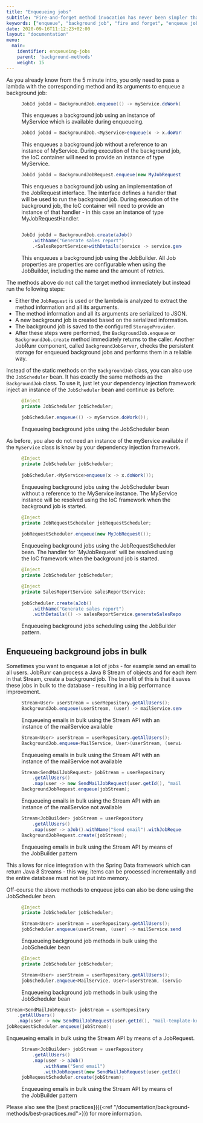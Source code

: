 ```yaml
---
title: "Enqueueing jobs"
subtitle: "Fire-and-forget method invocation has never been simpler thanks to JobRunr."
keywords: ["enqueue", "background job", "fire and forget", "enqueue jobs in bulk"]
date: 2020-09-16T11:12:23+02:00
layout: "documentation"
menu: 
  main: 
    identifier: enqueueing-jobs
    parent: 'background-methods'
    weight: 15
---
```

As you already know from the 5 minute intro, you only need to pass a lambda with the corresponding method and its arguments to enqueue a background job:

<figure>

```java
JobId jobId = BackgroundJob.enqueue(() -> myService.doWork());
```
<figcaption>This enqueues a background job using an instance of MyService which is available during enqueueing.</figcaption>
</figure>

<figure>

```java
JobId jobId = BackgroundJob.<MyService>enqueue(x -> x.doWork());
```
<figcaption>This enqueues a background job without a reference to an instance of MyService. During execution of the background job, the IoC container will need to provide an instance of type MyService.</figcaption>
</figure>

<figure>

```java
JobId jobId = BackgroundJobRequest.enqueue(new MyJobRequest());
```
<figcaption>This enqueues a background job using an implementation of the JobRequest interface. The interface defines a handler that will be used to run the background job. During execution of the background job, the IoC container will need to provide an instance of that handler - in this case an instance of type MyJobRequestHandler.</figcaption>
</figure>

<figure>

```java

JobId jobId = BackgroundJob.create(aJob()
    .withName("Generate sales report")
    .<SalesReportService>withDetails(service -> service.generateSalesReport()));
```
<figcaption>This enqueues a background job using the JobBuilder. All Job properties are properties are configurable when using the JobBuilder, including the name and the amount of retries.</figcaption>
</figure>


The methods above do not call the target method immediately but instead run the following steps:

- Either the `JobRequest` is used or the lambda is analyzed to extract the method information and all its arguments.
- The method information and all its arguments are serialized to JSON.
- A new background job is created based on the serialized information.
- The background job is saved to the configured `StorageProvider`.
- After these steps were performed, the `BackgroundJob.enqueue` or `BackgroundJob.create` method immediately returns to the caller. Another JobRunr component, called `BackgroundJobServer`, checks the persistent storage for enqueued background jobs and performs them in a reliable way.

Instead of the static methods on the `BackgroundJob` class, you can also use the `JobScheduler` bean. It has exactly the same methods as the `BackgroundJob` class. To use it, just let your dependency injection framework inject an instance of the `JobScheduler` bean and continue as before:


<figure>

```java
@Inject
private JobScheduler jobScheduler;
 
jobScheduler.enqueue(() -> myService.doWork());
```
<figcaption>Enqueueing background jobs using the JobScheduler bean</figcaption>
</figure>
 
As before, you also do not need an instance of the myService available if the `MyService` class is know by your dependency injection framework.

<figure>

```java
@Inject
private JobScheduler jobScheduler;
 
jobScheduler.<MyService>enqueue(x -> x.doWork());
```
<figcaption>Enqueueing background jobs using the JobScheduler bean without a reference to the MyService instance. The MyService instance will be resolved using the IoC framework when the background job is started.</figcaption>
</figure>

<figure>

```java
@Inject
private JobRequestScheduler jobRequestScheduler;
 
jobRequestScheduler.enqueue(new MyJobRequest());
```
<figcaption>Enqueueing background jobs using the JobRequestScheduler bean. The handler for `MyJobRequest` will be resolved using the IoC framework when the background job is started.</figcaption>
</figure>

<figure>

```java
@Inject
private JobScheduler jobScheduler;

@Inject
private SalesReportService salesReportService;
 
jobScheduler.create(aJob()
    .withName("Generate sales report")
    .withDetails(() -> salesReportService.generateSalesReport()));
```
<figcaption>Enqueueing background jobs scheduling using the JobBuilder pattern.</figcaption>
</figure>


## Enqueueing background jobs in bulk
Sometimes you want to enqueue a lot of jobs - for example send an email to all users. JobRunr can process a Java 8 Stream<T> of objects and for each item in that Stream, create a background job. The benefit of this is that it saves these jobs in bulk to the database - resulting in a big performance improvement.

<figure>

```java
Stream<User> userStream = userRepository.getAllUsers();
BackgroundJob.enqueue(userStream, (user) -> mailService.send(user.getId(), "mail-template-key"));
```
<figcaption>Enqueueing emails in bulk using the Stream API with an instance of the mailService available</figcaption>
</figure>

<figure>

```java
Stream<User> userStream = userRepository.getAllUsers();
BackgroundJob.enqueue<MailService, User>(userStream, (service, user) -> service.send(user.getId(), "mail-template-key"));
```
<figcaption>Enqueueing emails in bulk using the Stream API with an instance of the mailService not available</figcaption>
</figure>

<figure>

```java
Stream<SendMailJobRequest> jobStream = userRepository
    .getAllUsers()
    .map(user -> new SendMailJobRequest(user.getId(), "mail-template-key"));
BackgroundJobRequest.enqueue(jobStream);
```
<figcaption>Enqueueing emails in bulk using the Stream API with an instance of the mailService not available</figcaption>
</figure>

<figure>

```java
Stream<JobBuilder> jobStream = userRepository
    .getAllUsers()
    .map(user -> aJob().withName("Send email").withJobRequest(new SendMailJobRequest(user.getId(), "mail-template-key")));
BackgroundJobRequest.create(jobStream);
```
<figcaption>Enqueueing emails in bulk using the Stream API by means of the JobBuilder pattern</figcaption>
</figure>

This allows for nice integration with the Spring Data framework which can return Java 8 Streams - this way, items can be processed incrementally and the entire database must not be put into memory.

Off-course the above methods to enqueue jobs can also be done using the JobScheduler bean.

<figure>

```java
@Inject
private JobScheduler jobScheduler;

Stream<User> userStream = userRepository.getAllUsers();
jobScheduler.enqueue(userStream, (user) -> mailService.send(user.getId(), "mail-template-key"));
```
<figcaption>Enqueueing background job methods in bulk using the JobScheduler bean</figcaption>
</figure>

<figure>

```java
@Inject
private JobScheduler jobScheduler;

Stream<User> userStream = userRepository.getAllUsers();
jobScheduler.enqueue<MailService, User>(userStream, (service, user) -> service.send(user.getId(), "mail-template-key"));
```
<figcaption>Enqueueing background job methods in bulk using the JobScheduler bean</figcaption>
</figure>

```java
Stream<SendMailJobRequest> jobStream = userRepository
    .getAllUsers()
    .map(user -> new SendMailJobRequest(user.getId(), "mail-template-key"));
jobRequestScheduler.enqueue(jobStream);
```
<figcaption>Enqueueing emails in bulk using the Stream API by means of a JobRequest.</figcaption>
</figure>

<figure>

```java
Stream<JobBuilder> jobStream = userRepository
    .getAllUsers()
    .map(user -> aJob()
        .withName("Send email")
        .withJobRequest(new SendMailJobRequest(user.getId(), "mail-template-key")));
jobRequestScheduler.create(jobStream);
```
<figcaption>Enqueueing emails in bulk using the Stream API by means of the JobBuilder pattern</figcaption>
</figure>

Please also see the [best practices]({{<ref "/documentation/background-methods/best-practices.md">}}) for more information.